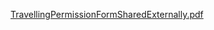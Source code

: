 [TravellingPermissionFormSharedExternally.pdf](../files/TravellingPermissionFormSharedExternally.pdf)
